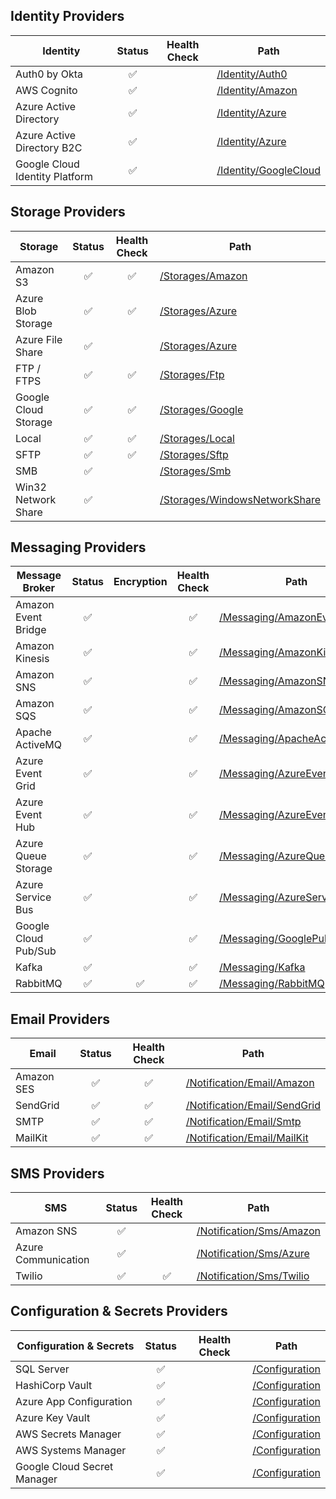 ## Identity Providers
  | Identity  | Status | Health Check | Path |
  | --------- | :----: | :----------: | ---- |
  | Auth0 by Okta| ✅ | | [/Identity/Auth0](/src/DddDotNet/DddDotNet.Infrastructure/Identity/Auth0) |
  | AWS Cognito| ✅ | | [/Identity/Amazon](/src/DddDotNet/DddDotNet.Infrastructure/Identity/Amazon) |
  | Azure Active Directory| ✅ | | [/Identity/Azure](/src/DddDotNet/DddDotNet.Infrastructure/Identity/Azure) |
  | Azure Active Directory B2C| ✅ | | [/Identity/Azure](/src/DddDotNet/DddDotNet.Infrastructure/Identity/Azure) |
  | Google Cloud Identity Platform| ✅ | | [/Identity/GoogleCloud](/src/DddDotNet/DddDotNet.Infrastructure/Identity/GoogleCloud) |

## Storage Providers
  | Storage  | Status | Health Check | Path |
  | -------- | :----: | :----------: | ---- |
  | Amazon S3 | ✅ | ✅ | [/Storages/Amazon](/src/DddDotNet/DddDotNet.Infrastructure/Storages/Amazon) |
  | Azure Blob Storage| ✅ | ✅ | [/Storages/Azure](/src/DddDotNet/DddDotNet.Infrastructure/Storages/Azure) |
  | Azure File Share | ✅ | | [/Storages/Azure](/src/DddDotNet/DddDotNet.Infrastructure/Storages/Azure) |
  | FTP / FTPS | ✅ | ✅ | [/Storages/Ftp](/src/DddDotNet/DddDotNet.Infrastructure/Storages/Ftp) |
  | Google Cloud Storage | ✅ | ✅ | [/Storages/Google](/src/DddDotNet/DddDotNet.Infrastructure/Storages/Google) |
  | Local | ✅ | ✅ | [/Storages/Local](/src/DddDotNet/DddDotNet.Infrastructure/Storages/Local) |
  | SFTP | ✅ | ✅ | [/Storages/Sftp](/src/DddDotNet/DddDotNet.Infrastructure/Storages/Sftp) |
  | SMB | ✅ | | [/Storages/Smb](/src/DddDotNet/DddDotNet.Infrastructure/Storages/Smb) |
  | Win32 Network Share | ✅ | | [/Storages/WindowsNetworkShare](/src/DddDotNet/DddDotNet.Infrastructure/Storages/WindowsNetworkShare) |
  
## Messaging Providers
  | Message Broker  | Status | Encryption | Health Check | Path |
  | --------------- | :----: | :--------: | :----------: | ---- |
  | Amazon Event Bridge | ✅ | | ✅ | [/Messaging/AmazonEventBridge](/src/DddDotNet/DddDotNet.Infrastructure/Messaging/AmazonEventBridge) |
  | Amazon Kinesis | ✅ | | ✅ | [/Messaging/AmazonKinesis](/src/DddDotNet/DddDotNet.Infrastructure/Messaging/AmazonKinesis) |
  | Amazon SNS | ✅ | | ✅ | [/Messaging/AmazonSNS](/src/DddDotNet/DddDotNet.Infrastructure/Messaging/AmazonSNS) |
  | Amazon SQS | ✅ | | ✅ | [/Messaging/AmazonSQS](/src/DddDotNet/DddDotNet.Infrastructure/Messaging/AmazonSQS) |
  | Apache ActiveMQ | ✅ | | ✅ | [/Messaging/ApacheActiveMQ](/src/DddDotNet/DddDotNet.Infrastructure/Messaging/ApacheActiveMQ) |
  | Azure Event Grid | ✅ | | ✅ | [/Messaging/AzureEventGrid](/src/DddDotNet/DddDotNet.Infrastructure/Messaging/AzureEventGrid) |
  | Azure Event Hub | ✅ | | ✅ | [/Messaging/AzureEventHub](/src/DddDotNet/DddDotNet.Infrastructure/Messaging/AzureEventHub) |
  | Azure Queue Storage| ✅ | | ✅ | [/Messaging/AzureQueue](/src/DddDotNet/DddDotNet.Infrastructure/Messaging/AzureQueue) |
  | Azure Service Bus | ✅ | | ✅ | [/Messaging/AzureServiceBus](/src/DddDotNet/DddDotNet.Infrastructure/Messaging/AzureServiceBus) |
  | Google Cloud Pub/Sub | ✅ | | ✅ | [/Messaging/GooglePubSub](/src/DddDotNet/DddDotNet.Infrastructure/Messaging/GooglePubSub) |
  | Kafka | ✅ | | ✅ | [/Messaging/Kafka](/src/DddDotNet/DddDotNet.Infrastructure/Messaging/Kafka) |
  | RabbitMQ | ✅ | ✅ | ✅ | [/Messaging/RabbitMQ](/src/DddDotNet/DddDotNet.Infrastructure/Messaging/RabbitMQ) |

## Email Providers
  | Email  | Status | Health Check | Path |
  | ------ | :----: | :----------: | ---- |
  | Amazon SES | ✅ | ✅ | [/Notification/Email/Amazon](/src/DddDotNet/DddDotNet.Infrastructure/Notification/Email/Amazon) |
  | SendGrid | ✅ | ✅ | [/Notification/Email/SendGrid](/src/DddDotNet/DddDotNet.Infrastructure/Notification/Email/SendGrid) |
  | SMTP | ✅ | ✅ | [/Notification/Email/Smtp](/src/DddDotNet/DddDotNet.Infrastructure/Notification/Email/Smtp) |
  | MailKit | ✅ | ✅ | [/Notification/Email/MailKit](/src/DddDotNet/DddDotNet.Infrastructure/Notification/Email/MailKit) |

## SMS Providers
  | SMS  | Status | Health Check | Path |
  | ---- | :----: | :----------: | ---- |
  | Amazon SNS | ✅ | | [/Notification/Sms/Amazon](/src/DddDotNet/DddDotNet.Infrastructure/Notification/Sms/Amazon) |
  | Azure Communication | ✅ | | [/Notification/Sms/Azure](/src/DddDotNet/DddDotNet.Infrastructure/Notification/Sms/Azure) |
  | Twilio | ✅ | ✅ | [/Notification/Sms/Twilio](/src/DddDotNet/DddDotNet.Infrastructure/Notification/Sms/Twilio) |

## Configuration & Secrets Providers
  | Configuration & Secrets  | Status | Health Check | Path |
  | ------------------------ | :----: | :----------: | ---- |
  | SQL Server | ✅ | | [/Configuration](/src/DddDotNet/DddDotNet.Infrastructure/Configuration) |
  | HashiCorp Vault | ✅ | | [/Configuration](/src/DddDotNet/DddDotNet.Infrastructure/Configuration) |
  | Azure App Configuration | ✅ | | [/Configuration](/src/DddDotNet/DddDotNet.Infrastructure/Configuration) |
  | Azure Key Vault | ✅ | | [/Configuration](/src/DddDotNet/DddDotNet.Infrastructure/Configuration) |
  | AWS Secrets Manager | ✅ | | [/Configuration](/src/DddDotNet/DddDotNet.Infrastructure/Configuration) |
  | AWS Systems Manager | ✅ | | [/Configuration](/src/DddDotNet/DddDotNet.Infrastructure/Configuration) |
  | Google Cloud Secret Manager | ✅ | | [/Configuration](/src/DddDotNet/DddDotNet.Infrastructure/Configuration) |
